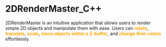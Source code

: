 # 2DRenderMaster_C++
2DRenderMaster is an intuitive application that allows users to render simple 2D objects and manipulate them with ease. Users can <span style="color: orange;">**rotate**</span>, <span style="color: orange;">**translate**</span>, <span style="color: orange;">**scale**</span>, <span style="color: orange;">**move objects within a Z-buffer**</span>, and <span style="color: orange;">**change their colors**</span> effortlessly.
